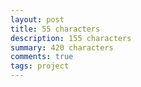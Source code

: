 ```yaml
---
layout: post
title: 55 characters
description: 155 characters
summary: 420 characters
comments: true
tags: project
---
```


